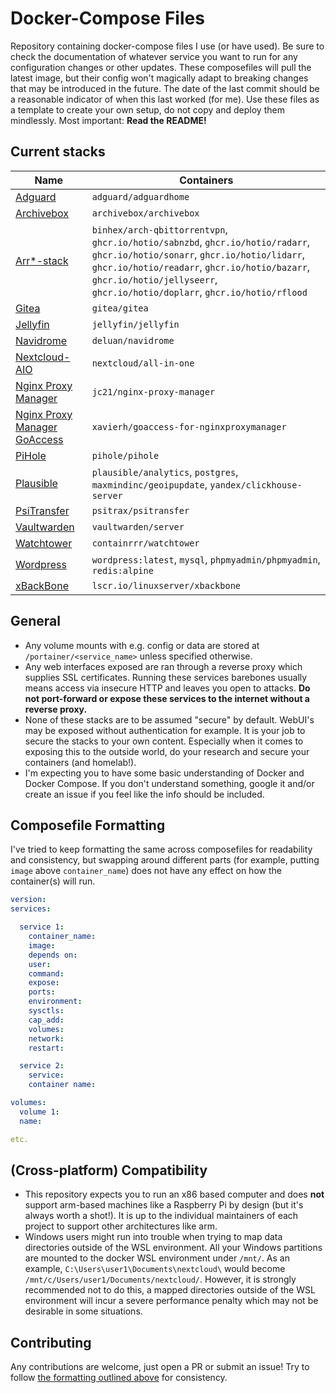 # Docker-Compose Files
Repository containing docker-compose files I use (or have used). Be sure to check the documentation of whatever service you want to run for any configuration changes or other updates. These composefiles will pull the latest image, but their config won't magically adapt to breaking changes that may be introduced in the future. The date of the last commit should be a reasonable indicator of when this last worked (for me). 
Use these files as a template to create your own setup, do not copy and deploy them mindlessly. Most important: **Read the README!**

## Current stacks

| Name                                                | Containers |
|-----------------------------------------------------|--------------------------------------|
| [Adguard](./adguard)                                | `adguard/adguardhome`|
| [Archivebox](./archivebox)                          | `archivebox/archivebox` |
| [Arr*-stack](arr-stack)                             | `binhex/arch-qbittorrentvpn`, `ghcr.io/hotio/sabnzbd`, `ghcr.io/hotio/radarr`, `ghcr.io/hotio/sonarr`, `ghcr.io/hotio/lidarr`, `ghcr.io/hotio/readarr`, `ghcr.io/hotio/bazarr`, `ghcr.io/hotio/jellyseerr`, `ghcr.io/hotio/doplarr`, `ghcr.io/hotio/rflood` |
| [Gitea](./gitea)                                    | `gitea/gitea` |
| [Jellyfin](./jellyfin)                              | `jellyfin/jellyfin` |
| [Navidrome](./navidrome)                            | `deluan/navidrome` |
| [Nextcloud-AIO](./nextcloud-aio)                    | `nextcloud/all-in-one` |
| [Nginx Proxy Manager](./npm)                        | `jc21/nginx-proxy-manager` |
| [Nginx Proxy Manager GoAccess](./npm-goaccess)      | `xavierh/goaccess-for-nginxproxymanager` |
| [PiHole](./pihole)                                  | `pihole/pihole` |
| [Plausible](./plausible)                            | `plausible/analytics`, `postgres`, `maxmindinc/geoipupdate`, `yandex/clickhouse-server` |
| [PsiTransfer](./psitransfer)                        | `psitrax/psitransfer` |
| [Vaultwarden](./vaultwarden)                        | `vaultwarden/server` |
| [Watchtower](./watchtower)                          | `containrrr/watchtower` |
| [Wordpress](./wordpress)                            | `wordpress:latest`, `mysql`, `phpmyadmin/phpmyadmin`, `redis:alpine` |
| [xBackBone](./xbackbone)                            | `lscr.io/linuxserver/xbackbone` |


## General
* Any volume mounts with e.g. config or data are stored at `/portainer/<service_name>` unless specified otherwise. 
* Any web interfaces exposed are ran through a reverse proxy which supplies SSL certificates. Running these services barebones usually means access via insecure HTTP and leaves you open to attacks. **Do not port-forward or expose these services to the internet without a reverse proxy.**
* None of these stacks are to be assumed "secure" by default. WebUI's may be exposed without authentication for example. It is your job to secure the stacks to your own content. Especially when it comes to exposing this to the outside world, do your research and secure your containers (and homelab!).
* I'm expecting you to have some basic understanding of Docker and Docker Compose. If you don't understand something, google it and/or create an issue if you feel like the info should be included.

## Composefile Formatting
I've tried to keep formatting the same across composefiles for readability and consistency, but swapping around different parts (for example, putting `image` above `container_name`) does not have any effect on how the container(s) will run.
```yaml
version:
services:

  service 1:
    container_name:
    image:
    depends on:
    user:
    command:
    expose:
    ports:
    environment:
    sysctls:
    cap_add:
    volumes:
    network:
    restart:

  service 2:
    service:
    container name:

volumes:
  volume 1:
  name:

etc.
```

## (Cross-platform) Compatibility
* This repository expects you to run an x86 based computer and does **not** support arm-based machines like a Raspberry Pi by design (but it's always worth a shot!). It is up to the individual maintainers of each project to support other architectures like arm.
* Windows users might run into trouble when trying to map data directories outside of the WSL environment. All your Windows partitions are mounted to the docker WSL environment under `/mnt/`. As an example, `C:\Users\user1\Documents\nextcloud\` would become `/mnt/c/Users/user1/Documents/nextcloud/`. However, it is strongly recommended not to do this, a mapped directories outside of the WSL environment will incur a severe performance penalty which may not be desirable in some situations.

## Contributing
Any contributions are welcome, just open a PR or submit an issue! Try to follow [the formatting outlined above](#composefile-formatting) for consistency.
